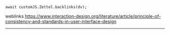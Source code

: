 
```dataviewjs
await customJS.Zettel.backlinks(dv);
```
weblinks https://www.interaction-design.org/literature/article/principle-of-consistency-and-standards-in-user-interface-design
___

